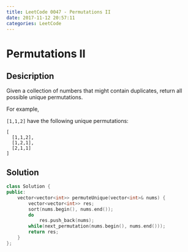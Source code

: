 ```yaml
---
title: LeetCode 0047 - Permutations II
date: 2017-11-12 20:57:11
categories: LeetCode
---
```

# Permutations II #

<!--more-->

## Desicription ##

Given a collection of numbers that might contain duplicates, return all possible unique permutations.

For example,

`[1,1,2]` have the following unique permutations:

```
[
  [1,1,2],
  [1,2,1],
  [2,1,1]
]
```

## Solution ##

```cpp
class Solution {
public:
    vector<vector<int>> permuteUnique(vector<int>& nums) {
        vector<vector<int>> res;
        sort(nums.begin(), nums.end());
        do
            res.push_back(nums);
        while(next_permutation(nums.begin(), nums.end()));
        return res;
    }
};
```